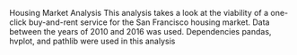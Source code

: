 Housing Market Analysis
This analysis takes a look at the viability of a one-click buy-and-rent service for the San Francisco housing market. Data between the years of 2010 and 2016 was used.
Dependencies
pandas, hvplot, and pathlib were used in this analysis
